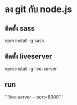 # ลง git กับ node.js

## ติดตั้ง sass
npm install -g sass
## ติดตั้ง liveserver
npm install -g live-server
## run
'''live-server --port=8000'''
